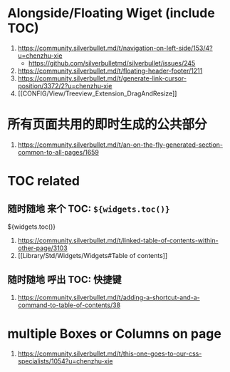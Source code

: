 
# Alongside/Floating Wiget (include TOC)

1. https://community.silverbullet.md/t/navigation-on-left-side/153/4?u=chenzhu-xie
   - https://github.com/silverbulletmd/silverbullet/issues/245
2. https://community.silverbullet.md/t/floating-header-footer/1211
3. https://community.silverbullet.md/t/generate-link-cursor-position/3372/2?u=chenzhu-xie
4. [[CONFIG/View/Treeview_Extension_DragAndResize]]

# 所有页面共用的即时生成的公共部分

1. https://community.silverbullet.md/t/an-on-the-fly-generated-section-common-to-all-pages/1659

# TOC related

## 随时随地 来个 TOC: `${widgets.toc()}`

${widgets.toc()}

1. https://community.silverbullet.md/t/linked-table-of-contents-within-other-page/3103
2. [[Library/Std/Widgets/Widgets#Table of contents]]

## 随时随地 呼出 TOC: 快捷键

1. https://community.silverbullet.md/t/adding-a-shortcut-and-a-command-to-table-of-contents/38

# multiple Boxes or Columns on page

1. https://community.silverbullet.md/t/this-one-goes-to-our-css-specialists/1054?u=chenzhu-xie


